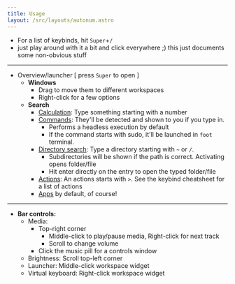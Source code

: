```yaml
---
title: Usage
layout: /src/layouts/autonum.astro
---
```


- For a list of keybinds, hit `Super`+`/`
- just play around with it a bit and click everywhere ;) this just documents some non-obvious stuff

---
- Overview/launcher [ press `Super` to open ]
  - **Windows**
    - Drag to move them to different workspaces
    - Right-click for a few options
  - **Search**
    - <u>Calculation</u>: Type something starting with a number
    - <u>Commands</u>: They'll be detected and shown to you if you type in. 
      - Performs a headless execution by default
      - If the command starts with sudo, it'll be launched in `foot` terminal.
    - <u>Directory search</u>: Type a directory starting with `~` or `/`. 
      - Subdirectories will be shown if the  path is correct. Activating opens folder/file
      - Hit enter directly on the entry to open the typed folder/file
    - <u>Actions</u>: An actions starts with `>`. See the keybind cheatsheet for a list of actions
    - <u>Apps</u> by default, of course!

---
- **Bar controls:**
  - Media: 
    - Top-right corner
      - Middle-click to play/pause media, Right-click for next track
      - Scroll to change volume
    - Click the music pill for a controls window
  - Brightness: Scroll top-left corner
  - Launcher: Middle-click workspace widget
  - Virtual keyboard: Right-click workspace widget
